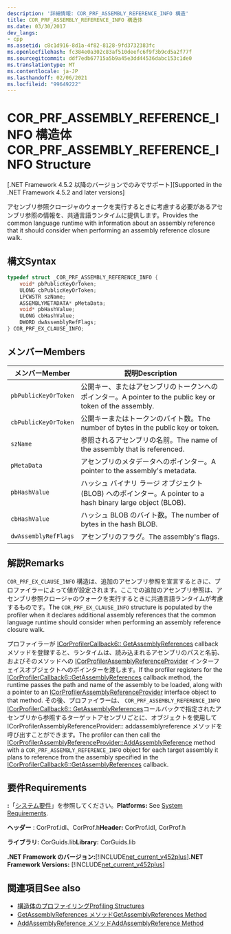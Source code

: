 ```yaml
---
description: '詳細情報: COR_PRF_ASSEMBLY_REFERENCE_INFO 構造'
title: COR_PRF_ASSEMBLY_REFERENCE_INFO 構造体
ms.date: 03/30/2017
dev_langs:
- cpp
ms.assetid: c8c1d916-8d1a-4f82-8128-9fd3732383fc
ms.openlocfilehash: fc384e0a302c83af510deefc6f9f3b9cd5a2f77f
ms.sourcegitcommit: ddf7edb67715a5b9a45e3dd44536dabc153c1de0
ms.translationtype: MT
ms.contentlocale: ja-JP
ms.lasthandoff: 02/06/2021
ms.locfileid: "99649222"
---
```

# <a name="cor_prf_assembly_reference_info-structure"></a><span data-ttu-id="713eb-103">COR_PRF_ASSEMBLY_REFERENCE_INFO 構造体</span><span class="sxs-lookup"><span data-stu-id="713eb-103">COR_PRF_ASSEMBLY_REFERENCE_INFO Structure</span></span>

<span data-ttu-id="713eb-104">[.NET Framework 4.5.2 以降のバージョンでのみでサポート]</span><span class="sxs-lookup"><span data-stu-id="713eb-104">[Supported in the .NET Framework 4.5.2 and later versions]</span></span>  
  
 <span data-ttu-id="713eb-105">アセンブリ参照クロージャのウォークを実行するときに考慮する必要があるアセンブリ参照の情報を、共通言語ランタイムに提供します。</span><span class="sxs-lookup"><span data-stu-id="713eb-105">Provides the common language runtime with information about an assembly reference that it should consider when performing an assembly reference closure walk.</span></span>  
  
## <a name="syntax"></a><span data-ttu-id="713eb-106">構文</span><span class="sxs-lookup"><span data-stu-id="713eb-106">Syntax</span></span>  
  
```cpp  
typedef struct _COR_PRF_ASSEMBLY_REFERENCE_INFO {  
    void* pbPublicKeyOrToken;  
    ULONG cbPublicKeyOrToken;  
    LPCWSTR szName;  
    ASSEMBLYMETADATA* pMetaData;  
    void* pbHashValue;  
    ULONG cbHashValue;  
    DWORD dwAssemblyRefFlags;  
} COR_PRF_EX_CLAUSE_INFO;  
```  
  
## <a name="members"></a><span data-ttu-id="713eb-107">メンバー</span><span class="sxs-lookup"><span data-stu-id="713eb-107">Members</span></span>  
  
|<span data-ttu-id="713eb-108">メンバー</span><span class="sxs-lookup"><span data-stu-id="713eb-108">Member</span></span>|<span data-ttu-id="713eb-109">説明</span><span class="sxs-lookup"><span data-stu-id="713eb-109">Description</span></span>|  
|------------|-----------------|  
|`pbPublicKeyOrToken`|<span data-ttu-id="713eb-110">公開キー、またはアセンブリのトークンへのポインター。</span><span class="sxs-lookup"><span data-stu-id="713eb-110">A pointer to the public key or token of the assembly.</span></span>|  
|`cbPublicKeyOrToken`|<span data-ttu-id="713eb-111">公開キーまたはトークンのバイト数。</span><span class="sxs-lookup"><span data-stu-id="713eb-111">The number of bytes in the public key or token.</span></span>|  
|`szName`|<span data-ttu-id="713eb-112">参照されるアセンブリの名前。</span><span class="sxs-lookup"><span data-stu-id="713eb-112">The name of the assembly that is referenced.</span></span>|  
|`pMetaData`|<span data-ttu-id="713eb-113">アセンブリのメタデータへのポインター。</span><span class="sxs-lookup"><span data-stu-id="713eb-113">A pointer to the assembly's metadata.</span></span>|  
|`pbHashValue`|<span data-ttu-id="713eb-114">ハッシュ バイナリ ラージ オブジェクト (BLOB) へのポインター。</span><span class="sxs-lookup"><span data-stu-id="713eb-114">A pointer to a hash binary large object (BLOB).</span></span>|  
|`cbHashValue`|<span data-ttu-id="713eb-115">ハッシュ BLOB のバイト数。</span><span class="sxs-lookup"><span data-stu-id="713eb-115">The number of bytes in the hash BLOB.</span></span>|  
|`dwAssemblyRefFlags`|<span data-ttu-id="713eb-116">アセンブリのフラグ。</span><span class="sxs-lookup"><span data-stu-id="713eb-116">The assembly's flags.</span></span>|  
  
## <a name="remarks"></a><span data-ttu-id="713eb-117">解説</span><span class="sxs-lookup"><span data-stu-id="713eb-117">Remarks</span></span>  

 <span data-ttu-id="713eb-118">`COR_PRF_EX_CLAUSE_INFO` 構造は、追加のアセンブリ参照を宣言するときに、プロファイラーによって値が設定されます。ここでの追加のアセンブリ参照は、アセンブリ参照クロージャのウォークを実行するときに共通言語ランタイムが考慮するものです。</span><span class="sxs-lookup"><span data-stu-id="713eb-118">The `COR_PRF_EX_CLAUSE_INFO` structure is populated by the profiler when it declares additional assembly references that the common language runtime should consider when performing an assembly reference closure walk.</span></span>  
  
 <span data-ttu-id="713eb-119">プロファイラーが [ICorProfilerCallback6:: GetAssemblyReferences](icorprofilercallback6-getassemblyreferences-method.md) callback メソッドを登録すると、ランタイムは、読み込まれるアセンブリのパスと名前、およびそのメソッドへの [ICorProfilerAssemblyReferenceProvider](icorprofilerassemblyreferenceprovider-interface.md) インターフェイスオブジェクトへのポインターを渡します。</span><span class="sxs-lookup"><span data-stu-id="713eb-119">If the profiler registers for the [ICorProfilerCallback6::GetAssemblyReferences](icorprofilercallback6-getassemblyreferences-method.md) callback method, the runtime passes the path and name of the assembly to be loaded, along with a pointer to an [ICorProfilerAssemblyReferenceProvider](icorprofilerassemblyreferenceprovider-interface.md) interface object to that method.</span></span> <span data-ttu-id="713eb-120">その後、プロファイラーは、 [](icorprofilerassemblyreferenceprovider-addassemblyreference-method.md) `COR_PRF_ASSEMBLY_REFERENCE_INFO` [ICorProfilerCallback6:: GetAssemblyReferences](icorprofilercallback6-getassemblyreferences-method.md)コールバックで指定されたアセンブリから参照するターゲットアセンブリごとに、オブジェクトを使用して ICorProfilerAssemblyReferenceProvider:: addassemblyreference メソッドを呼び出すことができます。</span><span class="sxs-lookup"><span data-stu-id="713eb-120">The profiler can then call the [ICorProfilerAssemblyReferenceProvider::AddAssemblyReference](icorprofilerassemblyreferenceprovider-addassemblyreference-method.md) method with a `COR_PRF_ASSEMBLY_REFERENCE_INFO` object for each target assembly it plans to reference from the assembly specified in the [ICorProfilerCallback6::GetAssemblyReferences](icorprofilercallback6-getassemblyreferences-method.md) callback.</span></span>  
  
## <a name="requirements"></a><span data-ttu-id="713eb-121">要件</span><span class="sxs-lookup"><span data-stu-id="713eb-121">Requirements</span></span>  

 <span data-ttu-id="713eb-122">**:**「[システム要件](../../get-started/system-requirements.md)」を参照してください。</span><span class="sxs-lookup"><span data-stu-id="713eb-122">**Platforms:** See [System Requirements](../../get-started/system-requirements.md).</span></span>  
  
 <span data-ttu-id="713eb-123">**ヘッダー** : CorProf.idl、CorProf.h</span><span class="sxs-lookup"><span data-stu-id="713eb-123">**Header:** CorProf.idl, CorProf.h</span></span>  
  
 <span data-ttu-id="713eb-124">**ライブラリ:** CorGuids.lib</span><span class="sxs-lookup"><span data-stu-id="713eb-124">**Library:** CorGuids.lib</span></span>  
  
 <span data-ttu-id="713eb-125">**.NET Framework のバージョン:**[!INCLUDE[net_current_v452plus](../../../../includes/net-current-v452plus-md.md)]</span><span class="sxs-lookup"><span data-stu-id="713eb-125">**.NET Framework Versions:** [!INCLUDE[net_current_v452plus](../../../../includes/net-current-v452plus-md.md)]</span></span>  
  
## <a name="see-also"></a><span data-ttu-id="713eb-126">関連項目</span><span class="sxs-lookup"><span data-stu-id="713eb-126">See also</span></span>

- [<span data-ttu-id="713eb-127">構造体のプロファイリング</span><span class="sxs-lookup"><span data-stu-id="713eb-127">Profiling Structures</span></span>](profiling-structures.md)
- [<span data-ttu-id="713eb-128">GetAssemblyReferences メソッド</span><span class="sxs-lookup"><span data-stu-id="713eb-128">GetAssemblyReferences Method</span></span>](icorprofilercallback6-getassemblyreferences-method.md)
- [<span data-ttu-id="713eb-129">AddAssemblyReference メソッド</span><span class="sxs-lookup"><span data-stu-id="713eb-129">AddAssemblyReference Method</span></span>](icorprofilerassemblyreferenceprovider-addassemblyreference-method.md)
